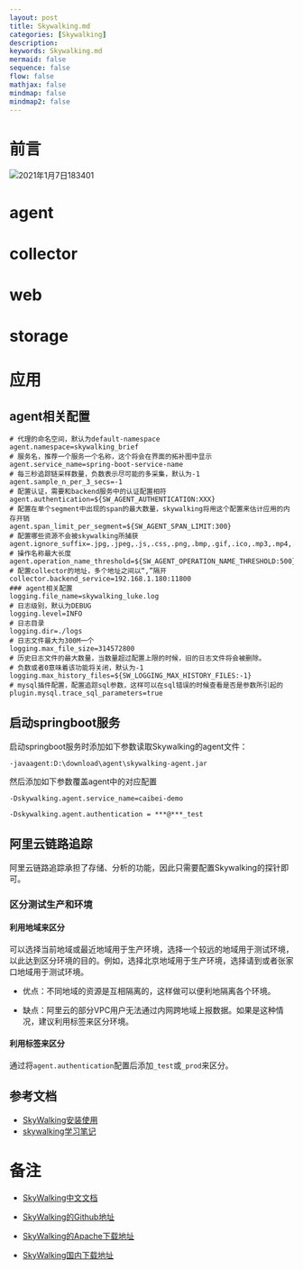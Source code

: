 ```yaml
---
layout: post
title: Skywalking.md
categories: [Skywalking]
description: 
keywords: Skywalking.md
mermaid: false
sequence: false
flow: false
mathjax: false
mindmap: false
mindmap2: false
---
```

# 前言

![2021年1月7日183401](https://raw.githubusercontent.com/xuBigHead/pic/master/img/20210107183531.jpg)



# agent

# collector

# web

# storage

# 应用

## agent相关配置

```properties
# 代理的命名空间，默认为default-namespace
agent.namespace=skywalking_brief
# 服务名，推荐一个服务一个名称，这个将会在界面的拓补图中显示
agent.service_name=spring-boot-service-name
# 每三秒追踪链采样数量，负数表示尽可能的多采集，默认为-1
agent.sample_n_per_3_secs=-1
# 配置认证，需要和backend服务中的认证配置相符
agent.authentication=${SW_AGENT_AUTHENTICATION:XXX}
# 配置在单个segment中出现的span的最大数量，skywalking将用这个配置来估计应用的内存开销
agent.span_limit_per_segment=${SW_AGENT_SPAN_LIMIT:300}
# 配置哪些资源不会被skywalking所捕获
agent.ignore_suffix=.jpg,.jpeg,.js,.css,.png,.bmp,.gif,.ico,.mp3,.mp4,.html,.svg
# 操作名称最大长度
agent.operation_name_threshold=${SW_AGENT_OPERATION_NAME_THRESHOLD:500}
# 配置collector的地址，多个地址之间以“,”隔开
collector.backend_service=192.168.1.180:11800
### agent相关配置
logging.file_name=skywalking_luke.log
# 日志级别，默认为DEBUG
logging.level=INFO
# 日志目录
logging.dir=./logs
# 日志文件最大为300M一个
logging.max_file_size=314572800
# 历史日志文件的最大数量，当数量超过配置上限的时候，旧的日志文件将会被删除。
# 负数或者0意味着该功能将关闭，默认为-1
logging.max_history_files=${SW_LOGGING_MAX_HISTORY_FILES:-1}
# mysql插件配置，配置追踪sql参数，这样可以在sql错误的时候查看是否是参数所引起的
plugin.mysql.trace_sql_parameters=true
```



## 启动springboot服务

启动springboot服务时添加如下参数读取Skywalking的agent文件：

`-javaagent:D:\download\agent\skywalking-agent.jar`



然后添加如下参数覆盖agent中的对应配置

`-Dskywalking.agent.service_name=caibei-demo`

`-Dskywalking.agent.authentication = ***@***_test`

## 阿里云链路追踪

阿里云链路追踪承担了存储、分析的功能，因此只需要配置Skywalking的探针即可。



### 区分测试生产和环境

#### 利用地域来区分

可以选择当前地域或最近地域用于生产环境，选择一个较远的地域用于测试环境，以此达到区分环境的目的。例如，选择北京地域用于生产环境，选择请到或者张家口地域用于测试环境。

- 优点：不同地域的资源是互相隔离的，这样做可以便利地隔离各个环境。

- 缺点：阿里云的部分VPC用户无法通过内网跨地域上报数据。如果是这种情况，建议利用标签来区分环境。

  

#### 利用标签来区分

通过将`agent.authentication`配置后添加`_test`或`_prod`来区分。



## 参考文档

- [SkyWalking安装使用](https://www.jianshu.com/p/5524b4545421)
- [skywalking学习笔记](https://juejin.cn/post/6844903583893159944)



# 备注
- [SkyWalking中文文档](https://skyapm.github.io/document-cn-translation-of-skywalking/zh/8.0.0/)

- [SkyWalking的Github地址](https://github.com/apache/skywalking/blob/v5.0.0-GA/docs/cn/Deploy-skywalking-agent-CN.md?spm=a2c4g.11186623.2.46.5f65372eYJzpdY&file=Deploy-skywalking-agent-CN.md)

- [SkyWalking的Apache下载地址](http://archive.apache.org/dist/skywalking/)

- [SkyWalking国内下载地址](https://mirrors.cloud.tencent.com/apache/skywalking/)